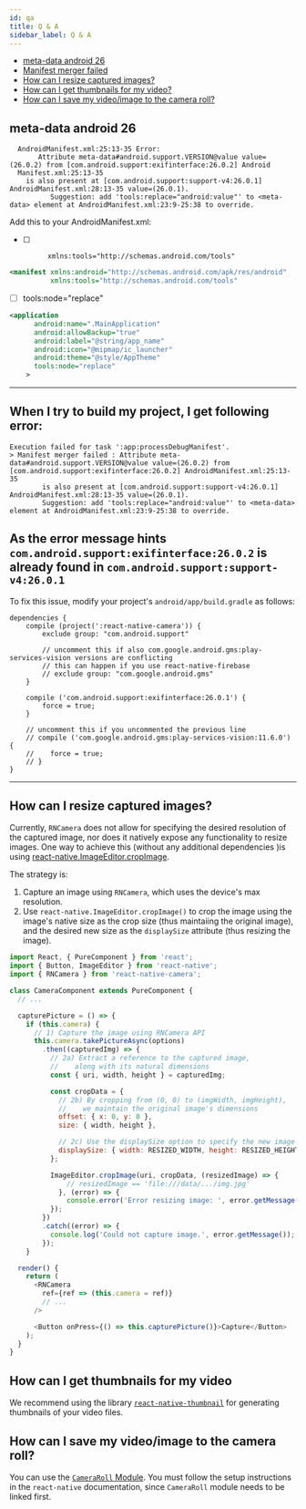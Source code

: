 ```yaml
---
id: qa
title: Q & A
sidebar_label: Q & A
---
```


- [meta-data android 26](#meta-data-android-26)
- [Manifest merger failed](#when-i-try-to-build-my-project-i-get-following-error)
- [How can I resize captured images?](#how-can-i-resize-captured-images)
- [How can I get thumbnails for my video?](#how-can-i-get-thumbnails-for-my-video)
- [How can I save my video/image to the camera roll?](#hoc-can-i-save-my-video-image-to-the-camera-roll)

## meta-data android 26

```
  AndroidManifest.xml:25:13-35 Error:
       Attribute meta-data#android.support.VERSION@value value=(26.0.2) from [com.android.support:exifinterface:26.0.2] Android
  Manifest.xml:25:13-35
    is also present at [com.android.support:support-v4:26.0.1] AndroidManifest.xml:28:13-35 value=(26.0.1).
          Suggestion: add 'tools:replace="android:value"' to <meta-data> element at AndroidManifest.xml:23:9-25:38 to override.
```

Add this to your AndroidManifest.xml:

- [ ]           xmlns:tools="http://schemas.android.com/tools"

```xml
<manifest xmlns:android="http://schemas.android.com/apk/res/android"
          xmlns:tools="http://schemas.android.com/tools"
```

- [ ] tools:node="replace"

```xml
<application
      android:name=".MainApplication"
      android:allowBackup="true"
      android:label="@string/app_name"
      android:icon="@mipmap/ic_launcher"
      android:theme="@style/AppTheme"
      tools:node="replace"
    >
```

---

## When I try to build my project, I get following error:

```
Execution failed for task ':app:processDebugManifest'.
> Manifest merger failed : Attribute meta-data#android.support.VERSION@value value=(26.0.2) from [com.android.support:exifinterface:26.0.2] AndroidManifest.xml:25:13-35
        is also present at [com.android.support:support-v4:26.0.1] AndroidManifest.xml:28:13-35 value=(26.0.1).
        Suggestion: add 'tools:replace="android:value"' to <meta-data> element at AndroidManifest.xml:23:9-25:38 to override.
```

## As the error message hints `com.android.support:exifinterface:26.0.2` is already found in `com.android.support:support-v4:26.0.1`

To fix this issue, modify your project's `android/app/build.gradle` as follows:

```Gradle
dependencies {
    compile (project(':react-native-camera')) {
        exclude group: "com.android.support"

        // uncomment this if also com.google.android.gms:play-services-vision versions are conflicting
        // this can happen if you use react-native-firebase
        // exclude group: "com.google.android.gms"
    }

    compile ('com.android.support:exifinterface:26.0.1') {
        force = true;
    }

    // uncomment this if you uncommented the previous line
    // compile ('com.google.android.gms:play-services-vision:11.6.0') {
    //    force = true;
    // }
}
```

---

## How can I resize captured images?

Currently, `RNCamera` does not allow for specifying the desired resolution of the captured image, nor does it natively expose any functionality to resize images.
One way to achieve this (without any additional dependencies )is using [react-native.ImageEditor.cropImage](https://facebook.github.io/react-native/docs/imageeditor.html#cropimage).

The strategy is:

1. Capture an image using `RNCamera`, which uses the device's max resolution.
2. Use `react-native.ImageEditor.cropImage()` to crop the image using the image's native size as the crop size (thus maintaiing the original image), and the desired new size as the `displaySize` attribute (thus resizing the image).

```javascript
import React, { PureComponent } from 'react';
import { Button, ImageEditor } from 'react-native';
import { RNCamera } from 'react-native-camera';

class CameraComponent extends PureComponent {
  // ...

  capturePicture = () => {
    if (this.camera) {
      // 1) Capture the image using RNCamera API
      this.camera.takePictureAsync(options)
        .then((capturedImg) => {
          // 2a) Extract a reference to the captured image,
          //    along with its natural dimensions
          const { uri, width, height } = capturedImg;

          const cropData = {
            // 2b) By cropping from (0, 0) to (imgWidth, imgHeight),
            //    we maintain the original image's dimensions
            offset: { x: 0, y: 0 },
            size: { width, height },

            // 2c) Use the displaySize option to specify the new image size
            displaySize: { width: RESIZED_WIDTH, height: RESIZED_HEIGHT },
          };

          ImageEditor.cropImage(uri, cropData, (resizedImage) => {
              // resizedImage == 'file:///data/.../img.jpg'
            }, (error) => {
              console.error('Error resizing image: ', error.getMessage());
          });
        })
        .catch((error) => {
          console.log('Could not capture image.', error.getMessage());
        });
    }

  render() {
    return (
      <RNCamera
        ref={ref => (this.camera = ref)}
        // ...
      />

      <Button onPress={() => this.capturePicture()}>Capture</Button>
    );
  }
}

```

## How can I get thumbnails for my video

We recommend using the library [`react-native-thumbnail`](https://github.com/phuochau/react-native-thumbnail) for generating thumbnails of your video files.

## How can I save my video/image to the camera roll?

You can use the [`CameraRoll` Module](https://facebook.github.io/react-native/docs/cameraroll.htm).
You must follow the setup instructions in the `react-native` documentation, since `CameraRoll` module needs to be linked first.
